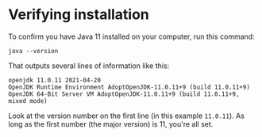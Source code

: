 # Verifying installation

To confirm you have Java 11 installed on your computer, run this command:

```
java --version
```

That outputs several lines of information like this:

```
openjdk 11.0.11 2021-04-20
OpenJDK Runtime Environment AdoptOpenJDK-11.0.11+9 (build 11.0.11+9)
OpenJDK 64-Bit Server VM AdoptOpenJDK-11.0.11+9 (build 11.0.11+9, mixed mode)
```

Look at the version number on the first line (in this example `11.0.11`). As long as the first number (the major version) is 11, you're all set.